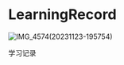 # LearningRecord

![IMG_4574(20231123-195754)](https://github.com/CheneyChiu/LearningRecord/assets/151831388/9e950f28-d98b-4561-9602-fb0526850503)

学习记录
